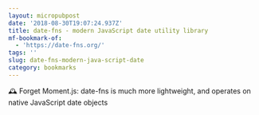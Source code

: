 ```yaml
---
layout: micropubpost
date: '2018-08-30T19:07:24.937Z'
title: date-fns - modern JavaScript date utility library
mf-bookmark-of:
  - 'https://date-fns.org/'
tags: ''
slug: date-fns-modern-java-script-date
category: bookmarks
---
```

🕰 Forget Moment.js: date-fns is much more lightweight, and operates on native JavaScript date objects
